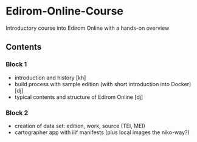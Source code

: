 # Edirom-Online-Course
Introductory course into Edirom Online with a hands-on overview

## Contents

### Block 1

- introduction and history [kh]
- build process with sample edition (with short introduction into Docker) [dj]
- typical contents and structure of Edirom Online [dj]

### Block 2

- creation of data set: edition, work, source (TEI, MEI) 
- cartographer app with iiif manifests (plus local images the niko-way?)
